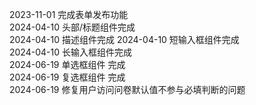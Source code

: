 2023-11-01 完成表单发布功能  
2024-04-10 头部/标题组件完成  
2024-04-10 描述组件完成 
2024-04-10 短输入框组件完成  
2024-04-10 长输入框组件完成<br> 
2024-06-19 单选框组件 完成<br>
2024-06-19 复选框组件 完成<br>
2024-06-19 修复用户访问问卷默认值不参与必填判断的问题<br>


